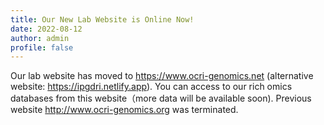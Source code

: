 ```yaml
---
title: Our New Lab Website is Online Now!
date: 2022-08-12
author: admin
profile: false
---
```


Our lab website has moved to https://www.ocri-genomics.net (alternative website: https://ipgdri.netlify.app). You can access to our rich omics databases from this website（more data will be available soon). Previous website http://www.ocri-genomics.org was terminated.

<more>
 



